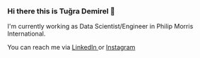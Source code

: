 ### Hi there this is Tuğra Demirel 👋
<p>I'm currently working as Data Scientist/Engineer in Philip Morris International.</p>
<p> You can reach me via <span><a class="btn-linkedin" href="https://www.linkedin.com/in/cs-tugra-demirel/"> LinkedIn </a></span> 
          or <span><a href="https://www.instagram.com/tugra.demirel/"> Instagram</a></p>

<!--
**Deanntu/Deanntu** is a ✨ _special_ ✨ repository because its `README.md` (this file) appears on your GitHub profile.

Here are some ideas to get you started:

- 🔭 I’m currently working on ...
- 🌱 I’m currently learning ...
- 👯 I’m looking to collaborate on ...
- 🤔 I’m looking for help with ...
- 💬 Ask me about ...
- 📫 How to reach me: ...
- 😄 Pronouns: ...
- ⚡ Fun fact: ...
-->
